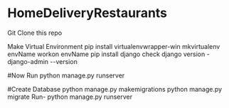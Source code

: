 # HomeDeliveryRestaurants

Git Clone this repo

Make Virtual Environment 
pip install virtualenvwrapper-win
mkvirtualenv envName
workon envName
pip install django
check django version - django-admin --version

#Now Run 
python manage.py runserver

#Create Database
python manage.py makemigrations
python manage.py migrate
Run- python manage.py runserver

